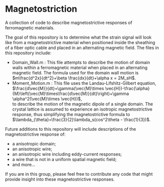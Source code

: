 # Magnetostriction
A collection of code to describe magnetostrictive responses of ferromagnetic materials.

The goal of this repository is to determine what the strain signal will look like from a magnetostrictive material when positioned inside the sheathing of a fiber optic cable and placed in an alternating magnetic field. The files in this repository include:
<ul>
  <li>Domain_Wall.m : This file attempts to describe the motion of domain walls within a ferromagnetic material when placed in an alternating magnetic field. The formula used for the domain wall motion is $m\frac{d^2x}{dt^2}+\beta \frac{dx}{dt}+\alpha x = 2M_sH$.</li>
  <li>Moment_Motion.m : This file uses the Landau-Lifshitz-Gilbert equation, <br> $\frac{d\vec{M}}{dt}=\gamma(\vec{M}\times \vec{H})-\frac{\alpha}{M}\left(\vec{M}\times\frac{d\vec{M}}{dt}\right)+\gamma \alpha^2(\vec{M}\times \vec{H})$, <br> to describe the motion of the magnetic dipole of a single domain. The crystal lattice is assumed to experience an isotropic magnetostrictive response, thus simplifying the magnetostrictive formula to $\lambda_{\theta}=\frac{3}{2}\lambda_s(cos^2\theta - \frac{1}{3})$.</li>
</ul>
Future additions to this repository will include descriptions of the magnetostrictive response of: 
<ul>
  <li>a anisotropic domain;</li> 
  <li>an anisotropic wire;</li> 
  <li>an anisotropic wire including eddy-current responses;</li>
  <li>a wire that is not in a uniform spatial magnetic field;</li>
  <li>and more...</li>
</ul>
If you are in this group, please feel free to contribute any code that might provide insight into these magnetostrictive responses.

